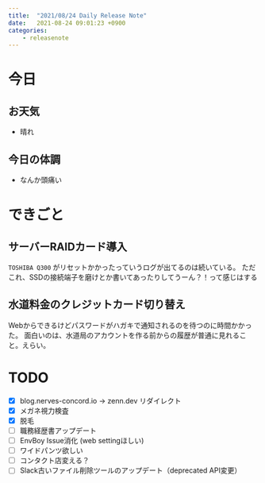 ```yaml
---
title:  "2021/08/24 Daily Release Note"
date:   2021-08-24 09:01:23 +0900
categories:
	- releasenote
---
```

# 今日

## お天気

* 晴れ

## 今日の体調

* なんか頭痛い

# できごと

## サーバーRAIDカード導入

 `TOSHIBA Q300` がリセットかかったっていうログが出てるのは続いている。
 ただこれ、SSDの接続端子を磨けとか書いてあったりしてうーん？！って感じはする

## 水道料金のクレジットカード切り替え

Webからできるけどパスワードがハガキで通知されるのを待つのに時間かかった。
面白いのは、水道局のアカウントを作る前からの履歴が普通に見れること。えらい。

# TODO 

- [x] blog.nerves-concord.io -> zenn.dev リダイレクト
- [x] メガネ視力検査
- [x] 脱毛
- [ ] 職務経歴書アップデート
- [ ] EnvBoy Issue消化 (web settingほしい)
- [ ] ワイドパンツ欲しい
- [ ] コンタクト店変える？
- [ ] Slack古いファイル削除ツールのアップデート（deprecated API変更）
